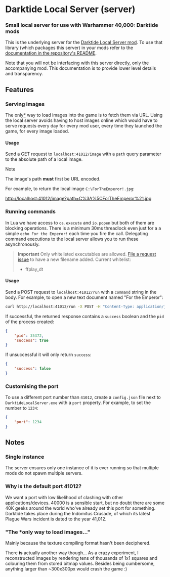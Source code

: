 # Darktide Local Server (server)

### Small local server for use with Warhammer 40,000: Darktide mods

This is the underlying server for the [Darktide Local Server mod](https://www.nexusmods.com/warhammer40kdarktide/mods/211). To use that library (which packages this server) in your mods refer to the [documentation in the repository's README](https://github.com/ronvoluted/darktide-mods/blob/main/DarktideLocalServer/README.md).

Note that you will not be interfacing with this server directly, only the accompanying mod. This documentation is to provide lower level details and transparency.

## Features

### Serving images

The only[*](#the-only-way-to-load-images) way to load images into the game is to fetch them via URL. Using the local server avoids having to host images online which would have to serve requests every day for every mod user, every time they launched the game, for every image loaded.

#### Usage

Send a GET request to `localhost:41012/image` with a `path` query parameter to the absolute path of a local image.

> [!note]
> The image's path **must** first be URL encoded.

For example, to return the local image `C:\ForTheEmperor!.jpg`:

[http://localhost:41012/image?path=C%3A%5CForTheEmperor%21.jpg](http://localhost:41012/image?path=C%3A%5CForTheEmperor%21.jpg)

### Running commands

In Lua we have access to `os.execute` and `io.popen` but both of them are blocking operations. There is a minimum 30ms threadlock even just for a a simple `echo For the Emperor!` each time you fire the call. Delegating command executions to the local server allows you to run these asynchronously.

> **Important**
> Only whitelisted executables are allowed. [File a request issue](https://github.com/ronvoluted/darktide-local-server/issues/new?assignees=ronvoluted&labels=enhancement&projects=&template=whitelist-request.md&title=Whitelist+request) to have a new filename added. Current whitelist:
> - ffplay_dt

#### Usage

Send a POST request to `localhost:41012/run` with a `command` string in the body. For example, to open a new text document named "For the Emperor":

```bash
curl http://localhost:41012/run -X POST -H "Content-Type: application/json" -d "{\"command\": \"notepad 'For the Emperor!'\"}"
```

If successful, the returned response contains a `success` boolean and the `pid` of the process created:

```json
{
	"pid": 35372,
	"success": true
}
```
If unsuccessful it will only return `success`:
```json
{
	"success": false
}
```

### Customising the port
To use a different port number than `41012`, create a `config.json` file next to `DarktideLocalServer.exe` with a `port` property. For example, to set the number to `1234`:

```json
{
	"port": 1234
}
```

## Notes

### Single instance

The server ensures only one instance of it is ever running so that multiple mods do not spawn multiple servers.

### Why is the default port 41012?

We want a port with low likelihood of clashing with other applications/devices. 40000 is a sensible start, but no doubt there are some 40K geeks around the world who've already set this port for something. Darktide takes place during the Indomitus Crusade, of which its latest Plague Wars incident is dated to the year 41,012.

### "The *only way to load images..."

Mainly because the texture compiling format hasn't been deciphered.

There **is** actually another way though... As a crazy experiment, I reconstructed images by rendering tens of thousands of 1x1 squares and colouring them from stored bitmap values. Besides being cumbersome, anything larger than ~300x300px would crash the game :)
